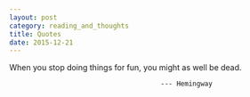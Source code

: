 ```yaml
---
layout: post
category: reading_and_thoughts
title: Quotes
date: 2015-12-21
---
```


When you stop doing things for fun, you might as well be dead.

                                          --- Hemingway